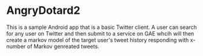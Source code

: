# AngryDotard2
This is a sample Android app that is a basic Twitter client. A user can search for any user on Twitter and then submit to a service on GAE whcih will then create a markov model of the target user's tweet history responding with x-number of Markov genreated tweets. 
